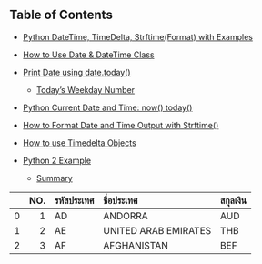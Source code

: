 
## Table of Contents


- [Python DateTime, TimeDelta, Strftime(Format) with Examples](http://localhost:1313/library/tutorials/docs/python/beginer/date-and-time/datetime-timedelta-strftime/#python-datetime-timedelta-strftime-format-with-examples)

-   [How to Use Date & DateTime Class](http://localhost:1313/library/tutorials/docs/python/beginer/date-and-time/datetime-timedelta-strftime/#how-to-use-date-datetime-class)
-   [Print Date using date.today()](http://localhost:1313/library/tutorials/docs/python/beginer/date-and-time/datetime-timedelta-strftime/#print-date-using-date-today)
    -   [Today’s Weekday Number](http://localhost:1313/library/tutorials/docs/python/beginer/date-and-time/datetime-timedelta-strftime/#today-s-weekday-number)
-   [Python Current Date and Time: now() today()](http://localhost:1313/library/tutorials/docs/python/beginer/date-and-time/datetime-timedelta-strftime/#python-current-date-and-time-now-today)
-   [How to Format Date and Time Output with Strftime()](http://localhost:1313/library/tutorials/docs/python/beginer/date-and-time/datetime-timedelta-strftime/#how-to-format-date-and-time-output-with-strftime)
-   [How to use Timedelta Objects](http://localhost:1313/library/tutorials/docs/python/beginer/date-and-time/datetime-timedelta-strftime/#how-to-use-timedelta-objects)
-   [Python 2 Example](http://localhost:1313/library/tutorials/docs/python/beginer/date-and-time/datetime-timedelta-strftime/#python-2-example)
    -   [Summary](http://localhost:1313/library/tutorials/docs/python/beginer/date-and-time/datetime-timedelta-strftime/#summary)




|     |   NO. | รหัสประเทศ   | ชื่อประเทศ                          | สกุลเงิน   |
|----:|------:|:------------|:----------------------------------|:---------|
|   0 |     1 | AD          | ANDORRA                           | AUD      |
|   1 |     2 | AE          | UNITED ARAB EMIRATES              | THB      |
|   2 |     3 | AF          | AFGHANISTAN                       | BEF      ||   3 |     4 | AG          | ANTIGUA AND BARBUDA               | BND      ||   4 |     5 | AL          | ALBANIA                           | CAD      ||   5 |     6 | AM          | ARMENIA                           | DKK      ||   6 |     7 | AN          | NETHERLANDS ANTILLES              | DEM      ||   7 |     8 | AO          | ANGOLA                            | VND      ||   8 |     9 | AR          | ARGENTINA                         | EUR      ||   9 |    10 | AS          | AMERICAN SAMOA                    | RFR      ||  10 |    11 | AT          | AUSTRIA                           | HKD      ||  11 |    12 | AU          | AUSTRALIA                         | INR      ||  12 |    13 | AW          | ARUBA                             | IEP      ||  13 |    14 | AZ          | AZERBAIJAN                        | ITL      ||  14 |    15 | BB          | BARBADOS                          | JOD      ||  15 |    16 | BD          | BANGLADESH                        | LAK      ||  16 |    17 | BE          | BELGIUM                           | KWD      ||  17 |    18 | BF          | BURKINA FASO                      | MMK      ||  18 |    19 | BG          | BULGARIA                          | MYR      ||  19 |    20 | BH          | BAHRAIN                           | MTL      ||  20 |    21 | BI          | BURUNDI                           | FIM      ||  21 |    22 | BJ          | BENIN                             | MXN      ||  22 |    23 | BM          | BERMUDA                           | NLG      ||  23 |    24 | BN          | BRUNEI DARUSSALAM                 | TWD      ||  24 |    25 | BO          | BOLIVIA                           | NZD      ||  25 |    26 | BR          | BRAZIL                            | NOK      ||  26 |    27 | BS          | BAHAMAS                           | PKR      ||  27 |    28 | BT          | BHUTAN                            | PHP      ||  28 |    29 | BV          | BOUVET ISLAND                     | PTE      ||  29 |    30 | BW          | BOTSWANA                          | GBP      ||  30 |    31 | BY          | BELARUS                           | ZAR      ||  31 |    32 | BZ          | BELIZE                            | KHR      ||  32 |    33 | CA          | CANADA                            | IDR      ||  33 |    34 | CC          | COCOS (KEELING) IS.S              | SAR      ||  34 |    35 | CF          | CENTRAL AFRICAN REP.              | ATS      ||  35 |    36 | CG          | CONGO                             | SGD      ||  36 |    37 | CH          | SWITZERLAND                       | ESP      ||  37 |    38 | CI          | COTE D IVOIRE                     | SEK      ||  38 |    39 | CK          | COOK ISLANDS                      | CHF      ||  39 |    40 | CL          | CHILE                             | BDT      ||  40 |    41 | CM          | CAMEROON                          | AED      ||  41 |    42 | CN          | CHINA                             | USD      ||  42 |    43 | CO          | COLOMBIA                          | KRW      ||  43 |    44 | CR          | COSTA RICA                        | JPY      ||  44 |    45 | CU          | CUBA                              | CNY      ||  45 |    46 | CV          | CAPE VERDE                        | nan      ||  46 |    47 | CX          | CHRISTMAS ISLAND                  | nan      ||  47 |    48 | CY          | CYPRUS                            | nan      ||  48 |    49 | CZ          | CZECH REPUBLIC                    | nan      ||  49 |    50 | DE          | GERMANY                           | nan      ||  50 |    51 | DJ          | DJIBOUTI                          | nan      ||  51 |    52 | DK          | DENMARK                           | nan      ||  52 |    53 | DM          | DOMINICA                          | nan      ||  53 |    54 | DO          | DOMINICAN REPUBLIC                | nan      ||  54 |    55 | DZ          | ALGERIA                           | nan      ||  55 |    56 | EC          | ECUADOR                           | nan      ||  56 |    57 | EE          | ESTONIA                           | nan      ||  57 |    58 | EG          | EGYPT                             | nan      ||  58 |    59 | EH          | WESTERN SAHARA                    | nan      ||  59 |    60 | ER          | ERITREA                           | nan      ||  60 |    61 | ES          | SPAIN                             | nan      ||  61 |    62 | ET          | ETHIOPIA                          | nan      ||  62 |    63 | FI          | FINLAND                           | nan      ||  63 |    64 | FJ          | FIJI                              | nan      ||  64 |    65 | FK          | FALKLAND ISLANDS (MALVINAS)       | nan      ||  65 |    66 | FM          | MICRONESIA (FEDERATED STATES OF)  | nan      ||  66 |    67 | FO          | FAROE ISLANDS                     | nan      ||  67 |    68 | FR          | FRANCE                            | nan      ||  68 |    69 | FX          | FRANCE, METROPOLITAN              | nan      ||  69 |    70 | GA          | GABON                             | nan      ||  70 |    71 | GB          | UNITED KINGDOM                    | nan      ||  71 |    72 | GD          | GRENADA                           | nan      ||  72 |    73 | GE          | GEORGIA                           | nan      ||  73 |    74 | GF          | FRENCE GUIANA                     | nan      ||  74 |    75 | GH          | GHANA                             | nan      ||  75 |    76 | GI          | GIBRALTAR                         | nan      ||  76 |    77 | GL          | GREENLAND                         | nan      ||  77 |    78 | GM          | GAMBIA                            | nan      ||  78 |    79 | GN          | GUINEA                            | nan      ||  79 |    80 | GP          | GUADELOUPE                        | nan      ||  80 |    81 | GQ          | EQUATORIAL GUINEA                 | nan      ||  81 |    82 | GR          | GREECE                            | nan      ||  82 |    83 | GS          | SOUTH                             | nan      ||  83 |    84 | GT          | GUATEMALA                         | nan      ||  84 |    85 | GU          | GUAM                              | nan      ||  85 |    86 | GW          | GUINEA-BISSAU                     | nan      ||  86 |    87 | GY          | GUYANA                            | nan      ||  87 |    88 | HK          | HONG KONG                         | nan      ||  88 |    89 | HM          | HEARD ISLAND AND MCDONALD ISLANDS | nan      ||  89 |    90 | HN          | HONDURAS                          | nan      ||  90 |    91 | HR          | CROATIA                           | nan      ||  91 |    92 | HT          | HAITI                             | nan      ||  92 |    93 | HU          | HUNGARY                           | nan      ||  93 |    94 | ID          | INDONESIA                         | nan      ||  94 |    95 | IE          | IRELAND                           | nan      ||  95 |    96 | IL          | ISRAEL                            | nan      ||  96 |    97 | IN          | INDIA                             | nan      ||  97 |    98 | IO          | BRITISH INDIAN OCEAN TERRITORY    | nan      ||  98 |    99 | IQ          | IRAQ                              | nan      ||  99 |   100 | IR          | IRAN                              | nan      || 100 |   101 | IS          | ICELAND                           | nan      || 101 |   102 | IT          | ITALY                             | nan      || 102 |   103 | JM          | JAMAICA                           | nan      || 103 |   104 | JO          | JORDAN                            | nan      || 104 |   105 | JP          | JAPAN                             | nan      || 105 |   106 | KE          | KENYA                             | nan      || 106 |   107 | KG          | KYRGYZSTAN                        | nan      || 107 |   108 | KH          | CAMBODIA                          | nan      || 108 |   109 | KI          | KIRIBATI                          | nan      || 109 |   110 | KM          | COMOROS                           | nan      || 110 |   111 | KN          | SAINT KITTS AND NEVIS             | nan      || 111 |   112 | KP          | KOREA                             | nan      || 112 |   113 | KR          | KOREA,REPUBLIC OF                 | nan      || 113 |   114 | KW          | KUWAIT                            | nan      || 114 |   115 | KY          | CAYMAN ISLANDS                    | nan      || 115 |   116 | KZ          | KAZAKHSTAN                        | nan      || 116 |   117 | LA          | LAO REPUBLIC                      | nan      || 117 |   118 | LB          | LEBANON                           | nan      || 118 |   119 | LC          | SAINT LUCIA                       | nan      || 119 |   120 | LI          | LIECHTENSTEIN                     | nan      || 120 |   121 | LK          | SRI LANKA                         | nan      || 121 |   122 | LR          | LIBERIA                           | nan      || 122 |   123 | LS          | LESOTHO                           | nan      || 123 |   124 | LT          | LITHUANIA                         | nan      || 124 |   125 | LU          | LUXEMBOURG                        | nan      || 125 |   126 | LV          | LATVIA                            | nan      || 126 |   127 | LY          | LIBYAN ARAB JAMAHIRIYA            | nan      || 127 |   128 | MA          | MOROCCO                           | nan      || 128 |   129 | MC          | MONACO                            | nan      || 129 |   130 | MD          | MOLDOVA REPUBLIC OF               | nan      || 130 |   131 | MG          | MADAGASCAR                        | nan      || 131 |   132 | MH          | MARSHALL ISLAND                   | nan      || 132 |   133 | MK          | MACEDONIA                         | nan      || 133 |   134 | ML          | MALI                              | nan      || 134 |   135 | MM          | MYANMAR                           | nan      || 135 |   136 | MN          | MONGOLIA                          | nan      || 136 |   137 | MO          | MACAU                             | nan      || 137 |   138 | MP          | NORTHERN MARIANA ISLANDS          | nan      || 138 |   139 | MQ          | MARTINIQUE                        | nan      || 139 |   140 | MR          | MAURITANIA                        | nan      || 140 |   141 | MS          | MONTSERRAT                        | nan      || 141 |   142 | MT          | MALTA                             | nan      || 142 |   143 | MU          | MAURITIUS                         | nan      || 143 |   144 | MV          | MALDIVES                          | nan      || 144 |   145 | MW          | MALAWI                            | nan      || 145 |   146 | MX          | MEXICO                            | nan      || 146 |   147 | MY          | MALAYSIA                          | nan      || 147 |   148 | MZ          | MOZAMBIQUE                        | nan      || 148 |   149 | nan         | NAMIBIA                           | nan      || 149 |   150 | NC          | NEW CALEDONIA                     | nan      || 150 |   151 | NE          | NIGER                             | nan      || 151 |   152 | NF          | NORFOLK ISLAND                    | nan      || 152 |   153 | NG          | NIGERIA                           | nan      || 153 |   154 | NI          | NICARAGUA                         | nan      || 154 |   155 | NL          | NETHERLANDS                       | nan      || 155 |   156 | NO          | NORWAY                            | nan      || 156 |   157 | NP          | NEPAL                             | nan      || 157 |   158 | NR          | NAURU                             | nan      || 158 |   159 | NU          | NIUE                              | nan      || 159 |   160 | NZ          | NEW ZEALAND                       | nan      || 160 |   161 | OM          | OMAN                              | nan      || 161 |   162 | OT          | OTHER COUNTRY                     | nan      || 162 |   163 | PA          | PANAMA                            | nan      || 163 |   164 | PE          | PERU                              | nan      || 164 |   165 | PF          | FRENCH POLYNESIA                  | nan      || 165 |   166 | PG          | PAPUA NEW GUINEA                  | nan      || 166 |   167 | PH          | PHILIPPINES                       | nan      || 167 |   168 | PK          | PAKISTAN                          | nan      || 168 |   169 | PL          | POLAND                            | nan      || 169 |   170 | PM          | SAINT PIERRE AND MIQUELON         | nan      || 170 |   171 | PN          | PITCAIRN                          | nan      || 171 |   172 | PR          | PUERTO RICO                       | nan      || 172 |   173 | PT          | PORTUGAL                          | nan      || 173 |   174 | PW          | PALAU                             | nan      || 174 |   175 | PY          | PARAGUAY                          | nan      || 175 |   176 | QA          | QATAR                             | nan      || 176 |   177 | RE          | REUNION                           | nan      || 177 |   178 | RO          | ROMANIA                           | nan      || 178 |   179 | RU          | RUSSIAN FEDERATION                | nan      || 179 |   180 | RW          | RWANDA                            | nan      || 180 |   181 | SA          | SAUDI ARABIA                      | nan      || 181 |   182 | SB          | SOLOMON ISLANDS                   | nan      || 182 |   183 | SC          | SEYCHELLES                        | nan      || 183 |   184 | SD          | SUDAN                             | nan      || 184 |   185 | SE          | SWEDEN                            | nan      || 185 |   186 | SG          | SINGAPORE                         | nan      || 186 |   187 | SH          | SAINT HELENA                      | nan      || 187 |   188 | SI          | SLOVENIA                          | nan      || 188 |   189 | SJ          | SVALBARD AND JAN MAYEN            | nan      || 189 |   190 | SK          | SLOVAKIA                          | nan      || 190 |   191 | SL          | SIERRA LEONE                      | nan      || 191 |   192 | SM          | SAN MARINO                        | nan      || 192 |   193 | SN          | SENEGAL                           | nan      || 193 |   194 | SO          | SOMALIA                           | nan      || 194 |   195 | SR          | SURINAME                          | nan      || 195 |   196 | ST          | SAO TOME AND PRINCIPE             | nan      || 196 |   197 | SV          | EL SALVADOR                       | nan      || 197 |   198 | SY          | SYRIAN ARAB REPUBLIC              | nan      || 198 |   199 | SZ          | SWAZILAND                         | nan      || 199 |   200 | TC          | TURKS AND CAICOS ISLANDS          | nan      || 200 |   201 | TD          | CHAD                              | nan      || 201 |   202 | TF          | FRENCH SOUTHERN TERRITORIES       | nan      || 202 |   203 | TG          | TOGO                              | nan      || 203 |   204 | TH          | THAILAND                          | nan      || 204 |   205 | TJ          | TAJIKISTAN                        | nan      || 205 |   206 | TK          | TOKELAU                           | nan      || 206 |   207 | TM          | TURKMENISTAN                      | nan      || 207 |   208 | TN          | TUNISIA                           | nan      || 208 |   209 | TO          | TONGA                             | nan      || 209 |   210 | TP          | EAST TIMOR                        | nan      || 210 |   211 | TR          | TURKEY                            | nan      || 211 |   212 | TT          | TRINIDAD AND TOBAGO               | nan      || 212 |   213 | TV          | TUVALU                            | nan      || 213 |   214 | TW          | TAIWAN PROVINCE OF CHINA          | nan      || 214 |   215 | TZ          | TANZANIA UNITED REPUBLIC OF       | nan      || 215 |   216 | UA          | UKRAINE                           | nan      || 216 |   217 | UG          | UGANDA                            | nan      || 217 |   218 | UM          | UNITED STATES MINOR               | nan      || 218 |   219 | US          | UNITED STATES                     | nan      || 219 |   220 | UY          | URUGUAY                           | nan      || 220 |   221 | UZ          | UZBEKISTAN                        | nan      || 221 |   222 | VA          | VATICAN CITY                      | nan      || 222 |   223 | VC          | SAINT VINCENT AND THE GRENADINES  | nan      || 223 |   224 | VE          | VENEZUELA                         | nan      || 224 |   225 | VG          | VIRGIN ISLANDS (BRITISH)          | nan      || 225 |   226 | VI          | VIRGIN ISLANDS (U.S.)             | nan      || 226 |   227 | VN          | VIETNAM                           | nan      || 227 |   228 | VU          | VANUATU                           | nan      || 228 |   229 | WF          | WALLIS AND FUTUNA ISLANDS         | nan      || 229 |   230 | WS          | SAMOA                             | nan      || 230 |   231 | YE          | YEMEN                             | nan      || 231 |   232 | YT          | MAYOTTE                           | nan      || 232 |   233 | YU          | YUGOSLAVIA                        | nan      || 233 |   234 | ZA          | SOUTH AFRICA                      | nan      || 234 |   235 | ZM          | ZAMBIA                            | nan      || 235 |   236 | ZR          | ZAIRE                             | nan      || 236 |   237 | ZW          | ZIMBABWE                          | nan      |
<!--stackedit_data:
eyJoaXN0b3J5IjpbLTE2MzkwNjIyMzIsNzE5MzIxMjg0LC0xNz
MzMjcxMDUyLDEwNTE1MTk0NTcsOTA3OTM0OTc2XX0=
-->